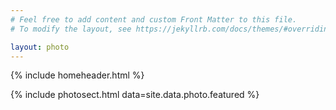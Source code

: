 ```yaml
---
# Feel free to add content and custom Front Matter to this file.
# To modify the layout, see https://jekyllrb.com/docs/themes/#overriding-theme-defaults

layout: photo
---
```


{% include homeheader.html %}

{% include photosect.html data=site.data.photo.featured %}